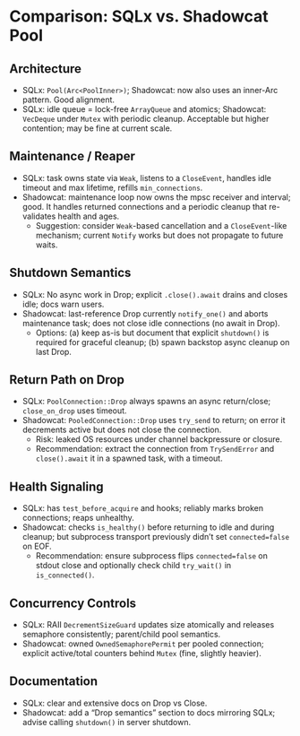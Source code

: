# Comparison: SQLx vs. Shadowcat Pool

## Architecture
- SQLx: `Pool(Arc<PoolInner>)`; Shadowcat: now also uses an inner-Arc pattern. Good alignment.
- SQLx: idle queue = lock-free `ArrayQueue` and atomics; Shadowcat: `VecDeque` under `Mutex` with periodic cleanup. Acceptable but higher contention; may be fine at current scale.

## Maintenance / Reaper
- SQLx: task owns state via `Weak`, listens to a `CloseEvent`, handles idle timeout and max lifetime, refills `min_connections`.
- Shadowcat: maintenance loop now owns the mpsc receiver and interval; good. It handles returned connections and a periodic cleanup that re-validates health and ages.
  - Suggestion: consider `Weak`-based cancellation and a `CloseEvent`-like mechanism; current `Notify` works but does not propagate to future waits.

## Shutdown Semantics
- SQLx: No async work in Drop; explicit `.close().await` drains and closes idle; docs warn users.
- Shadowcat: last-reference Drop currently `notify_one()` and aborts maintenance task; does not close idle connections (no await in Drop).
  - Options: (a) keep as-is but document that explicit `shutdown()` is required for graceful cleanup; (b) spawn backstop async cleanup on last Drop.

## Return Path on Drop
- SQLx: `PoolConnection::Drop` always spawns an async return/close; `close_on_drop` uses timeout.
- Shadowcat: `PooledConnection::Drop` uses `try_send` to return; on error it decrements active but does not close the connection.
  - Risk: leaked OS resources under channel backpressure or closure.
  - Recommendation: extract the connection from `TrySendError` and `close().await` it in a spawned task, with a timeout.

## Health Signaling
- SQLx: has `test_before_acquire` and hooks; reliably marks broken connections; reaps unhealthy.
- Shadowcat: checks `is_healthy()` before returning to idle and during cleanup; but subprocess transport previously didn’t set `connected=false` on EOF.
  - Recommendation: ensure subprocess flips `connected=false` on stdout close and optionally check child `try_wait()` in `is_connected()`.

## Concurrency Controls
- SQLx: RAII `DecrementSizeGuard` updates size atomically and releases semaphore consistently; parent/child pool semantics.
- Shadowcat: owned `OwnedSemaphorePermit` per pooled connection; explicit active/total counters behind `Mutex` (fine, slightly heavier).

## Documentation
- SQLx: clear and extensive docs on Drop vs Close.
- Shadowcat: add a “Drop semantics” section to docs mirroring SQLx; advise calling `shutdown()` in server shutdown.

